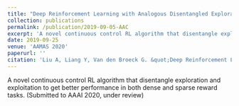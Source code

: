 ```yaml
---
title: "Deep Reinforcement Learning with Analogous Disentangled Exploration (under review)"
collection: publications
permalink: /publication/2019-09-05-AAC
excerpt: 'A novel continuous control RL algorithm that disentangle exploration and exploitation to get better performance in both dense and sparse reward tasks.'
date: 2019-09-25
venue: 'AAMAS 2020'
paperurl: ''
citation: 'Liu A, Liang Y, Van den Broeck G. &quot;Deep Reinforcement Learning with Analogous Disentangled Exploration.&quot; 2019.'
---
```

A novel continuous control RL algorithm that disentangle exploration and exploitation to get better performance in both dense and sparse reward tasks. (Submitted to AAAI 2020, under review)